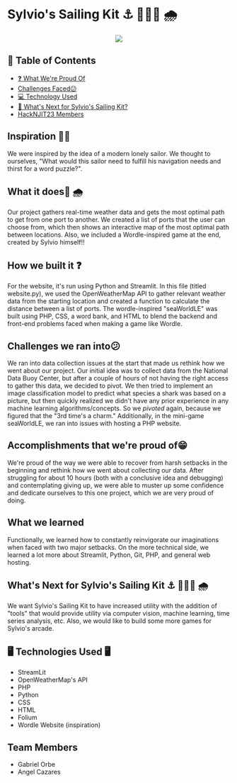 <body background-color: white>
<h1> Sylvio's Sailing Kit ⚓ 🔱⛵🚢 🌧</h1>

<p align="center">
  <img src="https://github.com/gorbe2002/Sylvios-Sailing-Kit/blob/main/HACKNJIT23.png" />
</p>

## 📜 Table of Contents
- [❓ What We're Proud Of](https://github.com/gorbe2002/Sylvios-Sailing-Kit#accomplishments-that-were-proud-of)
- [Challenges Faced😕](https://github.com/gorbe2002/Sylvios-Sailing-Kit#challenges-we-ran-into)
- [💻 Technology Used](https://github.com/gorbe2002/Sylvios-Sailing-Kit#-%EF%B8%8F-technologies-used-%EF%B8%8F-)
- [🎯 What's Next for Sylvio's Sailing Kit?](https://github.com/gorbe2002/Sylvios-Sailing-Kit#whats-next-for-sylvios-sailing-kit---)
- [HackNJIT23 Members](https://github.com/gorbe2002/Sylvios-Sailing-Kit#--team-members-)

## Inspiration 🧜‍♀️
We were inspired by the idea of a modern lonely sailor. We thought to ourselves, "What would this sailor need to fulfill his navigation needs and thirst for a word puzzle?".

## What it does🚢 🌧
Our project gathers real-time weather data and gets the most optimal path to get from one port to another. We created a list of ports that the user can choose from, which then shows an interactive map of the most optimal path between locations. Also, we included a Wordle-inspired game at the end, created by Sylvio himself!!

## How we built it ❓
For the website, it's run using Python and Streamlit. In this file (titled website.py), we used the OpenWeatherMap API to gather relevant weather data from the starting location and created a function to calculate the distance between a list of ports. The wordle-inspired "seaWorldLE" was built using PHP, CSS, a word bank, and HTML to blend the backend and front-end problems faced when making a game like Wordle.

## Challenges we ran into😕
We ran into data collection issues at the start that made us rethink how we went about our project. Our initial idea was to collect data from the National Data Buoy Center, but after a couple of hours of not having the right access to gather this data, we decided to pivot. We then tried to implement an image classification model to predict what species a shark was based on a picture, but then quickly realized we didn't have any prior experience in any machine learning algorithms/concepts. So we _pivoted_ again, because we figured that the "3rd time's a charm." Additionally, in the mini-game seaWorldLE, we ran into issues with hosting a PHP website. 

## Accomplishments that we're proud of😁
We're proud of the way we were able to recover from harsh setbacks in the beginning and rethink how we went about collecting our data. After struggling for about 10 hours (both with a conclusive idea and debugging) and contemplating giving up, we were able to muster up some confidence and dedicate ourselves to this one project, which we are very proud of doing.

## What we learned
Functionally, we learned how to constantly reinvigorate our imaginations when faced with two major setbacks. On the more technical side, we learned a lot more about Streamlit, Python, Git, PHP, and general web hosting. 

## What's Next for Sylvio's Sailing Kit ⚓ 🔱⛵🚢 🌧
We want Sylvio's Sailing Kit to have increased utility with the addition of "tools" that would provide utility via computer vision, machine learning, time series analysis, etc. Also, we would like to build some more games for Sylvio's arcade.

<h2> 🖥️ Technologies Used 🖥️ </h2>

<ul>
  <li> StreamLit</li>
  <li> OpenWeatherMap's API</li>
  <li>PHP</li>
  <li>Python</li>
  <li>CSS</li>
  <li>HTML</li>
  <li>Folium</li>
  <li>Wordle Website (inspiration)</li>
</ul>
<h2>  Team Members </h2>
<ul>
  <li> Gabriel Orbe </li>
  <li> Angel Cazares</li>

</ul>

</body>
